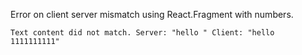 Error on client server mismatch using React.Fragment with numbers.

```Text content did not match. Server: "hello " Client: "hello 1111111111"```
